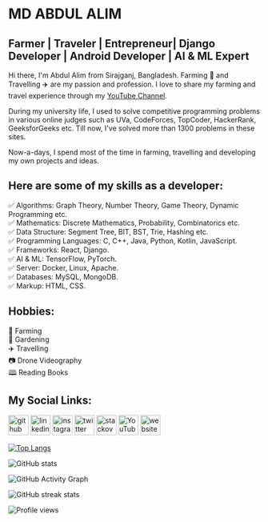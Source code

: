 # MD ABDUL ALIM

## Farmer | Traveler | Entrepreneur| Django Developer | Android Developer | AI & ML Expert

Hi there, I'm Abdul Alim from Sirajganj, Bangladesh. Farming 🌾 and Travelling ✈️ are my passion and profession. I love to share my farming and travel experience through my [YouTube Channel][youtube].

During my university life, I used to solve competitive programming problems in various online judges such as UVa, CodeForces, TopCoder, HackerRank, GeeksforGeeks etc. Till now, I've solved more than 1300 problems in these sites.

Now-a-days, I spend most of the time in farming, travelling and developing my own projects and ideas.

## Here are some of my skills as a developer:

✅ Algorithms: Graph Theory, Number Theory, Game Theory, Dynamic Programming etc.  
✅ Mathematics: Discrete Mathematics, Probability, Combinatorics etc.  
✅ Data Structure: Segment Tree, BIT, BST, Trie, Hashing etc.  
✅ Programming Languages: C, C++, Java, Python, Kotlin, JavaScript.  
✅ Frameworks: React, Django.  
✅ AI & ML: TensorFlow, PyTorch.  
✅ Server: Docker, Linux, Apache.  
✅ Databases: MySQL, MongoDB.  
✅ Markup: HTML, CSS.

## Hobbies:

🌾 Farming <br>
🌱 Gardening <br>
✈️ Travelling <br>
📷 Drone Videography <br>
🕮 Reading Books <br>

## My Social Links:

[<img src='https://cdn.jsdelivr.net/npm/simple-icons@3.0.1/icons/github.svg' alt='github' height='40'>](https://github.com/travelerabdulalim) [<img src='https://cdn.jsdelivr.net/npm/simple-icons@3.0.1/icons/linkedin.svg' alt='linkedin' height='40'>](https://www.linkedin.com/in/travelerabdulalim/) [<img src='https://cdn.jsdelivr.net/npm/simple-icons@3.0.1/icons/instagram.svg' alt='instagram' height='40'>](https://www.instagram.com/travelerabdulalim/) [<img src='https://cdn.jsdelivr.net/npm/simple-icons@3.0.1/icons/twitter.svg' alt='twitter' height='40'>](https://twitter.com/FarmerAbdulAlim) [<img src='https://cdn.jsdelivr.net/npm/simple-icons@3.0.1/icons/stackoverflow.svg' alt='stackoverflow' height='40'>](https://stackoverflow.com/users/3990929) [<img src='https://cdn.jsdelivr.net/npm/simple-icons@3.0.1/icons/youtube.svg' alt='YouTube' height='40'>](https://www.youtube.com/travelerabdulalim) [<img src='https://cdn.jsdelivr.net/npm/simple-icons@3.0.1/icons/icloud.svg' alt='website' height='40'>](http://www.travelerabdulalim.com/)

[![Top Langs](https://github-readme-stats.vercel.app/api/top-langs/?username=travelerabdulalim)](https://github.com/anuraghazra/github-readme-stats)

![GitHub stats](https://github-readme-stats.vercel.app/api?username=travelerabdulalim&show_icons=true&theme=gruvbox_light)

![GitHub Activity Graph](https://activity-graph.herokuapp.com/graph?username=travelerabdulalim)

![GitHub streak stats](https://github-readme-streak-stats.herokuapp.com/?user=travelerabdulalim)

![Profile views](https://gpvc.arturio.dev/travelerabdulalim)

<!--All Websites Links are Here:-->

[youtube]: https://www.youtube.com/TravellerAbdulAlim
